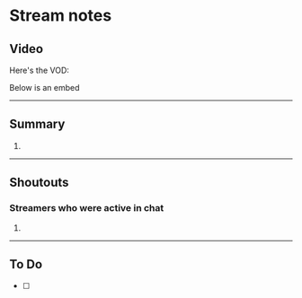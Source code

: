 # Stream notes

## Video

Here's the VOD:

Below is an embed

---

## Summary

1.
---

## Shoutouts

### Streamers who were active in chat

1.
---

## To Do

- [ ]
